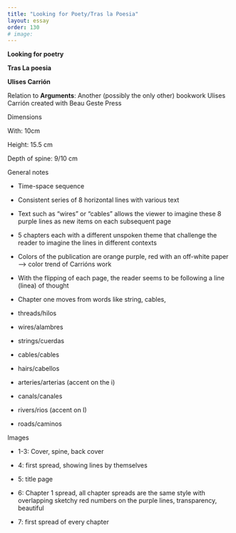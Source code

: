 ```yaml
---
title: "Looking for Poety/Tras la Poesia"
layout: essay
order: 130
# image:
---
```

**Looking for poetry**

**Tras La poesia**

**Ulises Carrión**

Relation to **Arguments**:
Another (possibly the only other) bookwork Ulises Carrión created with Beau Geste Press

Dimensions

With: 10cm

Height: 15.5 cm

Depth of spine: 9/10 cm

General notes

-   Time-space sequence

-   Consistent series of 8 horizontal lines with various text

-   Text such as “wires” or “cables” allows the viewer to imagine these 8 purple lines as new items on each subsequent page

-   5 chapters each with a different unspoken theme that challenge the reader to imagine the lines in different contexts

-   Colors of the publication are orange purple, red with an off-white paper —\> color trend of Carrións work

-   With the flipping of each page, the reader seems to be following a line (linea) of thought

-   Chapter one moves from words like string, cables,

-   threads/hilos

-   wires/alambres

-   strings/cuerdas

-   cables/cables

-   hairs/cabellos

-   arteries/arterias (accent on the i)

-   canals/canales

-   rivers/rios (accent on I)

-   roads/caminos

Images

-   1-3: Cover, spine, back cover

-   4: first spread, showing lines by themselves

-   5: title page

-   6: Chapter 1 spread, all chapter spreads are the same style with overlapping sketchy red numbers on the purple lines, transparency, beautiful

-   7: first spread of every chapter
